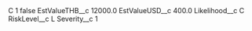 <?xml version="1.0" encoding="UTF-8"?>
<CustomMetadata xmlns="http://soap.sforce.com/2006/04/metadata" xmlns:xsi="http://www.w3.org/2001/XMLSchema-instance" xmlns:xsd="http://www.w3.org/2001/XMLSchema">
    <label>C 1</label>
    <protected>false</protected>
    <values>
        <field>EstValueTHB__c</field>
        <value xsi:type="xsd:double">12000.0</value>
    </values>
    <values>
        <field>EstValueUSD__c</field>
        <value xsi:type="xsd:double">400.0</value>
    </values>
    <values>
        <field>Likelihood__c</field>
        <value xsi:type="xsd:string">C</value>
    </values>
    <values>
        <field>RiskLevel__c</field>
        <value xsi:type="xsd:string">L</value>
    </values>
    <values>
        <field>Severity__c</field>
        <value xsi:type="xsd:string">1</value>
    </values>
</CustomMetadata>
